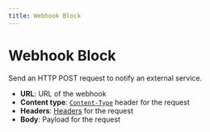 ```yaml
---
title: Webhook Block
---
```


# Webhook Block

Send an HTTP POST request to notify an external service.

- **URL**: URL of the webhook
- **Content type**: [`Content-Type`](https://developer.mozilla.org/en-US/docs/Web/HTTP/Headers/Content-Type) header for the request
- **Headers**: [Headers](https://developer.mozilla.org/en-US/docs/Web/HTTP/Headers) for the request
- **Body**: Payload for the request